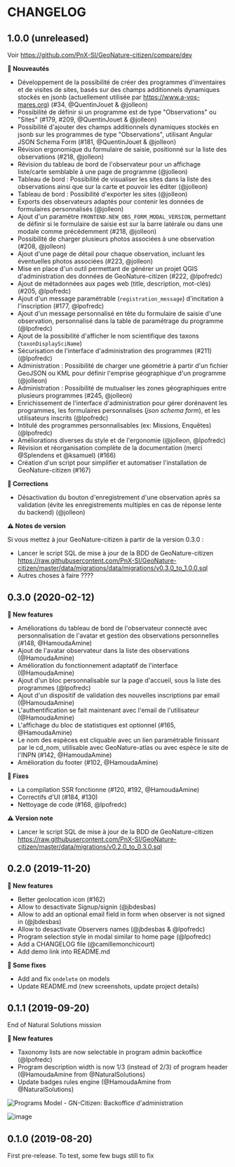 CHANGELOG
=========

1.0.0 (unreleased)
------------------

Voir https://github.com/PnX-SI/GeoNature-citizen/compare/dev

**🚀 Nouveautés**

* Développement de la possibilité de créer des programmes d'inventaires et de visites de sites, basés sur des champs additionnels dynamiques stockés en jsonb (actuellement utilisée par https://www.a-vos-mares.org) (#34, @QuentinJouet & @jolleon)
* Possibilité de définir si un programme est de type "Observations" ou "Sites" (#179, #209, @QuentinJouet & @jolleon)
* Possibilité d'ajouter des champs additionnels dynamiques stockés en jsonb sur les programmes de type "Observations", utilisant Angular JSON Schema Form (#181, @QuentinJouet & @jolleon)
* Révision ergonomique du formulaire de saisie, positionné sur la liste des observations (#218, @jolleon)
* Révision du tableau de bord de l'observateur pour un affichage liste/carte semblable à une page de programme (@jolleon)
* Tableau de bord : Possibilité de visualiser les sites dans la liste des observations ainsi que sur la carte et pouvoir les éditer (@jolleon)
* Tableau de bord : Possibilité d'exporter les sites (@jolleon)
* Exports des observateurs adaptés pour contenir les données de formulaires personnalisés (@jolleon)
* Ajout d'un paramètre ``FRONTEND.NEW_OBS_FORM_MODAL_VERSION``, permettant de définir si le formulaire de saisie est sur la barre latérale ou dans une modale comme précédemment (#218, @jolleon)
* Possibilité de charger plusieurs photos associées à une observation (#208, @jolleon)
* Ajout d'une page de détail pour chaque observation, incluant les éventuelles photos associées (#223, @jolleon)
* Mise en place d'un outil permettant de générer un projet QGIS d'administration des données de GeoNature-citizen (#222, @lpofredc)
* Ajout de métadonnées aux pages web (title, description, mot-clés) (#205, @lpofredc)
* Ajout d'un message paramétrable (``registration_message``) d'incitation à l'inscription (#177, @lpofredc)
* Ajout d'un message personnalisé en tête du formulaire de saisie d'une observation, personnalisé dans la table de paramétrage du programme (@lpofredc)
* Ajout de la possibilité d'afficher le nom scientifique des taxons (``taxonDisplaySciName``)
* Sécurisation de l'interface d'administration des programmes (#211) (@lpofredc)
* Administration : Possibilité de charger une géométrie à partir d'un fichier GeoJSON ou KML pour définir l'emprise géographique d'un programme (@jolleon)
* Administration : Possibilité de mutualiser les zones géographiques entre plusieurs programmes (#245, @jolleon)
* Enrichissement de l'interface d'administration pour gérer dorénavent les programmes, les formulaires personnalisés (*json schema form*), et les utilisateurs inscrits (@lpofredc)
* Intitulé des programmes personnalisables (ex: Missions, Enquêtes) (@lpofredc)
* Améliorations diverses du style et de l'ergonomie (@jolleon, @lpofredc)
* Révision et réorganisation complète de la documentation (merci @Splendens et @ksamuel) (#166)
* Création d'un script pour simplifier et automatiser l'installation de GeoNature-citizen (#167)

**🐛 Corrections**

* Désactivation du bouton d'enregistrement d'une observation après sa validation (évite les enregistrements multiples en cas de réponse lente du backend) (@jolleon)

**⚠️ Notes de version**

Si vous mettez à jour GeoNature-citizen à partir de la version 0.3.0 :

* Lancer le script SQL de mise à jour de la BDD de GeoNature-citizen https://raw.githubusercontent.com/PnX-SI/GeoNature-citizen/master/data/migrations/data/migrations/v0.3.0_to_1.0.0.sql
* Autres choses à faire ????


0.3.0 (2020-02-12)
------------------

**🚀 New features**

* Améliorations du tableau de bord de l'observateur connecté avec personnalisation de l'avatar et gestion des observations personnelles (#148, @HamoudaAmine) 
* Ajout de l'avatar observateur dans la liste des observations (@HamoudaAmine) 
* Amélioration du fonctionnement adaptatif de l'interface (@HamoudaAmine) 
* Ajout d'un bloc personnalisable sur la page d'accueil, sous la liste des programmes (@lpofredc) 
* Ajout d'un dispositif de validation des nouvelles inscriptions par email (@HamoudaAmine) 
* L'authentification se fait maintenant avec l'email de l'utilisateur (@HamoudaAmine) 
* L'affichage du bloc de statistiques est optionnel (#165, @HamoudaAmine) 
* Le nom des espèces est cliquable avec un lien paramétrable finissant par le cd_nom, utilisable avec GeoNature-atlas ou avec espèce le site de l'INPN (#142, @HamoudaAmine) 
* Amélioration du footer (#102, @HamoudaAmine)

**🐛 Fixes**

* La compilation SSR fonctionne (#120, #192, @HamoudaAmine)
* Correctifs d'UI (#184, #130)
* Nettoyage de code (#168, @lpofredc)

**⚠️ Version note**

* Lancer le script SQL de mise à jour de la BDD de GeoNature-citizen https://raw.githubusercontent.com/PnX-SI/GeoNature-citizen/master/data/migrations/v0.2.0_to_0.3.0.sql

0.2.0 (2019-11-20)
------------------

**🚀 New features**

* Better geolocation icon (#162)
* Allow to desactivate Signup/signin (@jbdesbas)
* Allow to add an optional email field in form when observer is not signed in (@jbdesbas)
* Allow to desactivate Observers names (@jbdesbas & @lpofredc)
* Program selection style in modal similar to home page (@lpofredc)
* Add a CHANGELOG file (@camillemonchicourt)
* Add demo link into README.md

**🐛 Some fixes**

* Add and fix ``ondelete`` on models
* Update README.md (new screenshots, update project details)

0.1.1 (2019-09-20)
------------------

End of Natural Solutions mission

**🚀 New features**

* Taxonomy lists are now selectable in program admin backoffice (@lpofredc)
* Program description width is now 1/3 (instead of 2/3) of program header (@HamoudaAmine from @NaturalSolutions)
* Update badges rules engine (@HamoudaAmine from @NaturalSolutions)

![Programs Model - GN-Citizen: Backoffice d'administration](https://user-images.githubusercontent.com/22891423/64546035-27b87d00-d32a-11e9-9ade-e286283decab.jpg)

![image](https://user-images.githubusercontent.com/22891423/64546023-212a0580-d32a-11e9-8ac7-84b9f6b62adb.png)

0.1.0 (2019-08-20)
------------------

First pre-release. To test, some few bugs still to fix
